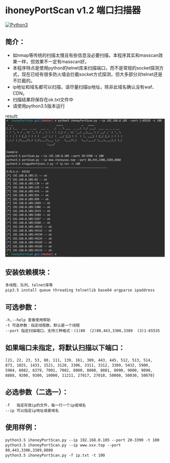 # ihoneyPortScan v1.2 端口扫描器
[![Python3](https://img.shields.io/badge/python-3.5-green.svg?style=plastic)](https://www.python.org/)


## 简介：
* 如nmap等传统的扫描太慢且有些信息没必要扫描，本程序其实和masscan效果一样，但效果不一定有masscan好。
* 本程序特点是使用python的telnet库来扫描端口，而不是常规的socket探测方式，现在已经有很多防火墙会拦截socket方式探测，但大多部分对telnet还是不拦截的。
* ip地址和域名都可以扫描，请尽量扫描ip地址，除非此域名确认没有waf、CDN。
* 扫描结果将保存在ok.txt文件中
* 请使用python3.5版本运行

result:<br>
![result](result.png)

## 安装依赖模块：
	多线程、队列、telnet库等
	pip3.5 install queue threading telnetlib base64 argparse ipaddress

## 可选参数：
	-h,--help 查看使用帮助 
	-t 可选参数：指定线程数，默认是一个线程
	--port 指定扫描端口，支持三种格式：(1)80  (2)80,443,3306,3389  (3)1-65535   

## 如果端口未指定，将默认扫描以下端口：
	[21, 22, 23, 53, 80, 111, 139, 161, 389, 443, 445, 512, 513, 514,
	873, 1025, 1433, 1521, 3128, 3306, 3311, 3312, 3389, 5432, 5900,
	5984, 6082, 6379, 7001, 7002, 8000, 8080, 8081, 8090, 9000, 9090,
	8888, 9200, 9300, 10000, 11211, 27017, 27018, 50000, 50030, 50070]

## 必选参数（二选一）：
	-f   指定存放ip的文件，每一行一个ip或域名
	--ip 可以指定ip地址或者域名

## 使用样例：
	python3.5 ihoneyPortScan.py --ip 192.168.0.105 --port 20-3390 -t 100
	python3.5 ihoneyPortScan.py --ip www.xxx.top --port 80,443,3306,3389,8080
	python3.5 ihoneyPortScan.py -f ip.txt -t 100


